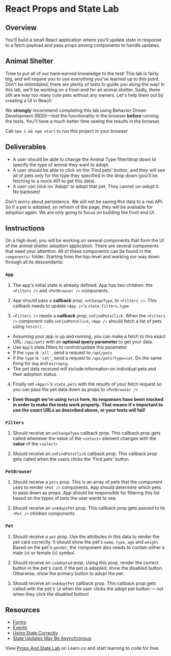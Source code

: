# React Props and State Lab

## Overview

You'll build a small React application where you'll update state in response to
a fetch payload and pass props among components to handle updates.

## Animal Shelter


Time to put all of our hard-earned knowledge to the test! This lab is fairly
big, and will require you to use everything you've learned up to this point.
Don't be intimidated, there are plenty of tests to guide you along the way! In
this lab, we'll be working on a front-end for an animal shelter. Sadly, there
still are way too many cute pets without any owners. Let's help them out by
creating a UI in React!

We **strongly** recommend completing this lab using Behavior Driven Development
(BDD)––test the functionality in the browser **before** running the tests.
You'll have a much better time seeing the results in the browser.

Call `npm i && npm start` to run this project in your browser

## Deliverables

- A user should be able to change the Animal Type filter/drop down to specify the type of animal they want to adopt.
- A user should be able to click on the 'Find pets' button, and they will see all of pets _only_ for the type they specified in the drop down (you'll be fetching to a mock API to get this data).
- A user can click on 'Adopt' to adopt that pet. They cannot un-adopt it. No backsies!

Don't worry about persistence. We will not be saving this data to a real API. So if a pet is adopted, on refresh of the page, they will be available for adoption again. We are only going to focus on building the front end UI.

## Instructions

On a high level, you will be working on several components that form the UI of
the animal shelter adoption application. There are several components that need your attention. All of these components can be found in the `components/` folder. Starting from the top-level and
working our way down through all its descendants:

### `App`

1.  The app's initial state is already defined. App has two children: the
    `<Filters />` and `<PetBrowser />` components.

2. App should pass a **callback** prop, `onChangeType`, to `<Filters />`. This
  callback needs to update `<App />`'s `state.filters.type`

3. `<Filters />` needs a **callback** prop, `onFindPetsClick`. When the
  `<Filters />` component calls `onFindPetsClick`, `<App />` should fetch a list
  of pets using `fetch()`.

  - Assuming your app is up and running, you can make a fetch to this exact URL: `/api/pets` with an **optional query parameter** to get your data.
  - Use `App`'s state.filters to control/update this parameter
  - If the `type` is `'all'`, send a request to `/api/pets`
  - If the `type` is `'cat'`, send a request to `/api/pets?type=cat`. Do the
    same thing for `dog` and `micropig`.
  - The pet data received will include information on individual pets and their adoption status.
    
4. Finally set `<App/>`'s `state.pets` with the results of your fetch request
    so you can pass the pet data down as props to `<PetBrowser />`

  - **Even though we're using `fetch` here, its responses have been mocked in
  order to make the tests work properly. That means it's important to use the
  _exact_ URLs as described above, or your tests will fail!**


### `Filters`

1.  Should receive an `onChangeType` callback prop. This callback prop gets
    called whenever the value of the `<select>` element changes with the **value**
    of the `<select>`

2.  Should receive an `onFindPetsClick` callback prop. This callback prop gets called when the users clicks the 'Find pets' button.

### `PetBrowser`

1.  Should receive a `pets` prop. This is an array of pets that the component
    uses to render `<Pet />` components. App should determine which pets to pass
    down as props. App should be responsible for filtering this list based on the
    types of pets the user wants to see.

2.  Should receive an `onAdoptPet` prop. This callback prop gets passed to its `<Pet />` children components.

### `Pet`

1.  Should receive a `pet` prop. Use the attributes in this data to render the
    pet card correctly. It should show the pet's `name`, `type`, `age` and `weight`.
    Based on the pet's `gender`, the component also needs to contain either a
    male (`♂`) or female (`♀`) symbol.

2.  Should receive an `isAdopted` prop. Using this prop, render the correct button in the pet's card; if the pet is adopted, show the disabled button. Otherwise, show the primary button to adopt the pet.

3.  Should receive an `onAdoptPet` callback prop. This callback prop gets called with the pet's `id` when the user clicks the adopt pet button — _not_ when they click the disabled button!

## Resources

- [Forms](https://facebook.github.io/react/docs/forms.html)
- [Events](https://facebook.github.io/react/docs/events.html)
- [Using State Correctly](https://reactjs.org/docs/state-and-lifecycle.html#using-state-correctly)
- [State Updates May Be Asynchronous](https://reactjs.org/docs/state-and-lifecycle.html#state-updates-may-be-asynchronous)

<p class='util--hide'>View <a href='https://learn.co/lessons/react-props-and-state-lab'>Props And State Lab</a> on Learn.co and start learning to code for free.</p>
